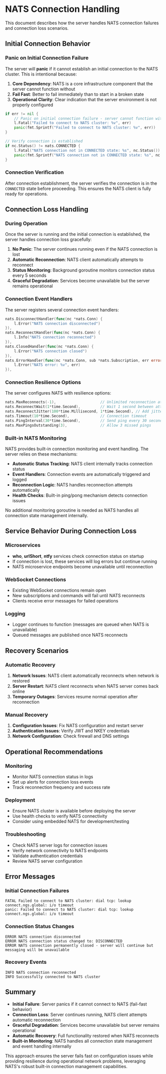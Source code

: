 # NATS Connection Handling

This document describes how the server handles NATS connection failures and connection loss scenarios.

## Initial Connection Behavior

### Panic on Initial Connection Failure

The server will **panic** if it cannot establish an initial connection to the NATS cluster. This is intentional because:

1. **Core Dependency**: NATS is a core infrastructure component that the server cannot function without
2. **Fail Fast**: Better to fail immediately than to start in a broken state
3. **Operational Clarity**: Clear indication that the server environment is not properly configured

```go
if err != nil {
    // Panic on initial connection failure - server cannot function without NATS
    l.Fatal("Failed to connect to NATS cluster: %v", err)
    panic(fmt.Sprintf("Failed to connect to NATS cluster: %v", err))
}

// Verify connection is established
if nc.Status() != nats.CONNECTED {
    l.Fatal("NATS connection not in CONNECTED state: %s", nc.Status())
    panic(fmt.Sprintf("NATS connection not in CONNECTED state: %s", nc.Status()))
}
```

### Connection Verification

After connection establishment, the server verifies the connection is in the `CONNECTED` state before proceeding. This ensures the NATS client is fully ready for operations.

## Connection Loss Handling

### During Operation

Once the server is running and the initial connection is established, the server handles connection loss gracefully:

1. **No Panic**: The server continues running even if the NATS connection is lost
2. **Automatic Reconnection**: NATS client automatically attempts to reconnect
3. **Status Monitoring**: Background goroutine monitors connection status every 5 seconds
4. **Graceful Degradation**: Services become unavailable but the server remains operational

### Connection Event Handlers

The server registers several connection event handlers:

```go
nats.DisconnectHandler(func(nc *nats.Conn) {
    l.Error("NATS connection disconnected")
}),
nats.ReconnectHandler(func(nc *nats.Conn) {
    l.Info("NATS connection reconnected")
}),
nats.ClosedHandler(func(nc *nats.Conn) {
    l.Error("NATS connection closed")
}),
nats.ErrorHandler(func(nc *nats.Conn, sub *nats.Subscription, err error) {
    l.Error("NATS error: %v", err)
}),
```

### Connection Resilience Options

The server configures NATS with resilience options:

```go
nats.MaxReconnects(-1),                    // Unlimited reconnection attempts
nats.ReconnectWait(1*time.Second),         // Wait 1 second between attempts
nats.ReconnectJitter(100*time.Millisecond, 1*time.Second), // Add jitter
nats.Timeout(10*time.Second),              // Connection timeout
nats.PingInterval(30*time.Second),         // Send ping every 30 seconds
nats.MaxPingsOutstanding(3),               // Allow 3 missed pings
```

### Built-in NATS Monitoring

NATS provides built-in connection monitoring and event handling. The server relies on these mechanisms:

- **Automatic Status Tracking**: NATS client internally tracks connection status
- **Event Handlers**: Connection events are automatically triggered and logged
- **Reconnection Logic**: NATS handles reconnection attempts automatically
- **Health Checks**: Built-in ping/pong mechanism detects connection issues

No additional monitoring goroutine is needed as NATS handles all connection state management internally.

## Service Behavior During Connection Loss

### Microservices
- **who**, **urlShort**, **ntfy** services check connection status on startup
- If connection is lost, these services will log errors but continue running
- NATS microservice endpoints become unavailable until reconnection

### WebSocket Connections
- Existing WebSocket connections remain open
- New subscriptions and commands will fail until NATS reconnects
- Clients receive error messages for failed operations

### Logging
- Logger continues to function (messages are queued when NATS is unavailable)
- Queued messages are published once NATS reconnects

## Recovery Scenarios

### Automatic Recovery
1. **Network Issues**: NATS client automatically reconnects when network is restored
2. **Server Restart**: NATS client reconnects when NATS server comes back online
3. **Temporary Outages**: Services resume normal operation after reconnection

### Manual Recovery
1. **Configuration Issues**: Fix NATS configuration and restart server
2. **Authentication Issues**: Verify JWT and NKEY credentials
3. **Network Configuration**: Check firewall and DNS settings

## Operational Recommendations

### Monitoring
- Monitor NATS connection status in logs
- Set up alerts for connection loss events
- Track reconnection frequency and success rate

### Deployment
- Ensure NATS cluster is available before deploying the server
- Use health checks to verify NATS connectivity
- Consider using embedded NATS for development/testing

### Troubleshooting
- Check NATS server logs for connection issues
- Verify network connectivity to NATS endpoints
- Validate authentication credentials
- Review NATS server configuration

## Error Messages

### Initial Connection Failures
```
FATAL Failed to connect to NATS cluster: dial tcp: lookup connect.ngs.global: i/o timeout
panic: Failed to connect to NATS cluster: dial tcp: lookup connect.ngs.global: i/o timeout
```

### Connection Status Changes
```
ERROR NATS connection disconnected
ERROR NATS connection status changed to: DISCONNECTED
ERROR NATS connection permanently closed - server will continue but messaging will be unavailable
```

### Recovery Events
```
INFO NATS connection reconnected
INFO Successfully connected to NATS cluster
```

## Summary

- **Initial Failure**: Server panics if it cannot connect to NATS (fail-fast behavior)
- **Connection Loss**: Server continues running, NATS client attempts automatic reconnection
- **Graceful Degradation**: Services become unavailable but server remains operational
- **Automatic Recovery**: Full functionality restored when NATS reconnects
- **Built-in Monitoring**: NATS handles all connection state management and event handling internally

This approach ensures the server fails fast on configuration issues while providing resilience during operational network problems, leveraging NATS's robust built-in connection management capabilities.
